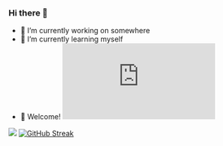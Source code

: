 ### Hi there 👋

- 🔭 I’m currently working on somewhere
- 🌱 I’m currently learning myself
- 👀 Welcome! ![visitors](http://006.freecounters.co.uk/count-133.pl?count=qe1milbo7p68gg219fmj&type=links&prog=unique)

![](https://github-readme-stats.vercel.app/api?username=lingeringsound&theme=dark)
[![GitHub Streak](https://streak-stats.demolab.com?user=lingeringsound&theme=dark-smoky&locale=zh_Hans&date_format=%5BY.%5Dn.j)](https://git.io/streak-stats)
